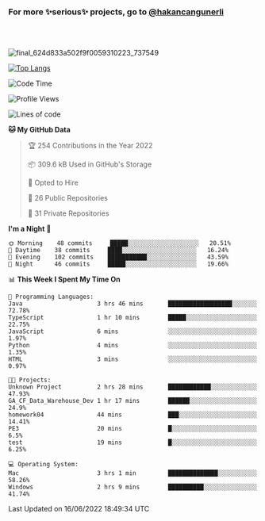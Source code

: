 ### For more ✨serious✨ projects, go to [@hakancangunerli](https://github.com/hakancangunerli)

<br>
<br>


![final_624d833a502f9f0059310223_737549](https://user-images.githubusercontent.com/33205097/161971799-9ce51eed-574a-4cab-ae73-ff67b8fa940f.gif)


[![Top Langs](https://github-readme-stats.vercel.app/api/top-langs/?username=63616e&layout=compact&hide=tex,html,shell,assembly,javascript,C&langs_count=6&exclude_repo=2015-csharp)](https://github.com/anuraghazra/github-readme-stats)


<!--START_SECTION:waka-->
![Code Time](http://img.shields.io/badge/Code%20Time-0%20secs-blue)

![Profile Views](http://img.shields.io/badge/Profile%20Views-0-blue)

![Lines of code](https://img.shields.io/badge/From%20Hello%20World%20I%27ve%20Written-190%20Thousand%20lines%20of%20code-blue)

**🐱 My GitHub Data** 

> 🏆 254 Contributions in the Year 2022
 > 
> 📦 309.6 kB Used in GitHub's Storage 
 > 
> 💼 Opted to Hire
 > 
> 📜 26 Public Repositories 
 > 
> 🔑 31 Private Repositories  
 > 
**I'm a Night 🦉** 

```text
🌞 Morning    48 commits     █████░░░░░░░░░░░░░░░░░░░░   20.51% 
🌆 Daytime    38 commits     ████░░░░░░░░░░░░░░░░░░░░░   16.24% 
🌃 Evening    102 commits    ███████████░░░░░░░░░░░░░░   43.59% 
🌙 Night      46 commits     █████░░░░░░░░░░░░░░░░░░░░   19.66%

```


📊 **This Week I Spent My Time On** 

```text
💬 Programming Languages: 
Java                     3 hrs 46 mins       ██████████████████░░░░░░░   72.78% 
TypeScript               1 hr 10 mins        █████░░░░░░░░░░░░░░░░░░░░   22.75% 
JavaScript               6 mins              ░░░░░░░░░░░░░░░░░░░░░░░░░   1.97% 
Python                   4 mins              ░░░░░░░░░░░░░░░░░░░░░░░░░   1.35% 
HTML                     3 mins              ░░░░░░░░░░░░░░░░░░░░░░░░░   0.97%

🐱‍💻 Projects: 
Unknown Project          2 hrs 28 mins       ████████████░░░░░░░░░░░░░   47.93% 
GA_CF_Data_Warehouse_Dev 1 hr 17 mins        ██████░░░░░░░░░░░░░░░░░░░   24.9% 
homework04               44 mins             ███░░░░░░░░░░░░░░░░░░░░░░   14.41% 
PE3                      20 mins             █░░░░░░░░░░░░░░░░░░░░░░░░   6.5% 
test                     19 mins             █░░░░░░░░░░░░░░░░░░░░░░░░   6.25%

💻 Operating System: 
Mac                      3 hrs 1 min         ██████████████░░░░░░░░░░░   58.26% 
Windows                  2 hrs 9 mins        ██████████░░░░░░░░░░░░░░░   41.74%

```


 Last Updated on 16/06/2022 18:49:34 UTC
<!--END_SECTION:waka-->


